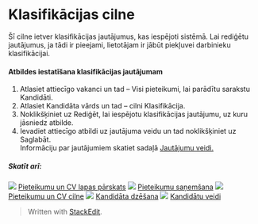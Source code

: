 # Klasifikācijas cilne

Šī cilne ietver klasifikācijas jautājumus, kas iespējoti sistēmā. Lai rediģētu jautājumus, ja tādi ir pieejami, lietotājam ir jābūt piekļuvei darbinieku klasifikācijai.

#### Atbildes iestatīšana klasifikācijas jautājumam

1.  Atlasiet attiecīgo vakanci un tad –  Visi pieteikumi, lai parādītu sarakstu  Kandidāti.
2.  Atlasiet  Kandidāta vārds  un tad – cilni  Klasifikācija.
3.  Noklikšķiniet uz  Rediģēt, lai iespējotu klasifikācijas jautājumu, uz kuru jāsniedz atbilde.
4.  Ievadiet attiecīgo atbildi uz jautājuma veidu un tad noklikšķiniet uz  Saglabāt.  
    Informāciju par jautājumiem skatiet sadaļā  [Jautājumu veidi.](question_types.htm)

##### Skatīt arī:

![](../Resources/Images/icon-document-link.png)  [Pieteikumu un CV lapas pārskats](application_and_cv_page_overview.htm)
![](../Resources/Images/icon-document-link.png)  [Pieteikumu saņemšana](receiving_applications.htm)
![](../Resources/Images/icon-document-link.png)  [Pieteikumu un CV cilne](application_and_cv_tab.htm)
![](../Resources/Images/icon-document-link.png)  [Kandidāta dzēšana](deleting_an_applicant.htm)
![](../Resources/Images/icon-document-link.png)  [Kandidātu veidi](candidate_types.htm)


> Written with [StackEdit](https://stackedit.io/).
<!--stackedit_data:
eyJoaXN0b3J5IjpbLTE5NDM3NDQxMTJdfQ==
-->